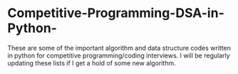 # Competitive-Programming-DSA-in-Python-
These are some of the important algorithm and data structure codes written in python for competitive programming/coding interviews. I will be regularly updating these lists if I get a hold of some new algorithm.
